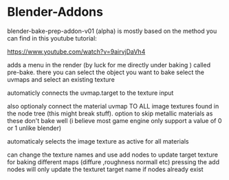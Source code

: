 # Blender-Addons

blender-bake-prep-addon-v01 (alpha)
is mostly based on the method you can find  in this youtube tutorial:

https://www.youtube.com/watch?v=9airvjDaVh4

adds a menu in the render (by luck for me directly under baking )
called pre-bake.
there you can select the object you want to bake 
select the uvmaps and select an existing texture 

automaticly connects the uvmap.target to the texture input 

also optionaly connect the material uvmap TO ALL  image textures found in the node tree (this might break stuff).
option to skip metallic materials as these don't bake well (i believe most game engine only support a value of 0 or 1 unlike blender)

automaticaly selects the image texture as active for all materials

can change the texture names and use add nodes to update target texture for baking different maps (diffure ,roughness normall etc) 
pressing the add nodes will only update the texturet target name if nodes already exist
